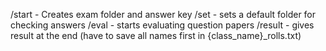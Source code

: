 /start - Creates exam folder and answer key
/set  - sets a default folder for checking answers
/eval - starts evaluating question papers
/result - gives result at the end
(have to save all names first in {class_name}_rolls.txt)
